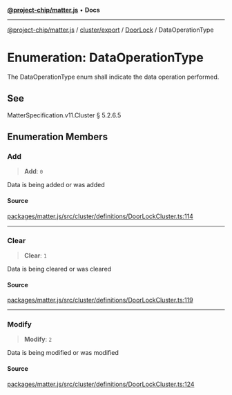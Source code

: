 [**@project-chip/matter.js**](../../../../../README.md) • **Docs**

***

[@project-chip/matter.js](../../../../../modules.md) / [cluster/export](../../../README.md) / [DoorLock](../README.md) / DataOperationType

# Enumeration: DataOperationType

The DataOperationType enum shall indicate the data operation performed.

## See

MatterSpecification.v11.Cluster § 5.2.6.5

## Enumeration Members

### Add

> **Add**: `0`

Data is being added or was added

#### Source

[packages/matter.js/src/cluster/definitions/DoorLockCluster.ts:114](https://github.com/project-chip/matter.js/blob/7a8cbb56b87d4ccf34bec5a9a95ab40a1711324f/packages/matter.js/src/cluster/definitions/DoorLockCluster.ts#L114)

***

### Clear

> **Clear**: `1`

Data is being cleared or was cleared

#### Source

[packages/matter.js/src/cluster/definitions/DoorLockCluster.ts:119](https://github.com/project-chip/matter.js/blob/7a8cbb56b87d4ccf34bec5a9a95ab40a1711324f/packages/matter.js/src/cluster/definitions/DoorLockCluster.ts#L119)

***

### Modify

> **Modify**: `2`

Data is being modified or was modified

#### Source

[packages/matter.js/src/cluster/definitions/DoorLockCluster.ts:124](https://github.com/project-chip/matter.js/blob/7a8cbb56b87d4ccf34bec5a9a95ab40a1711324f/packages/matter.js/src/cluster/definitions/DoorLockCluster.ts#L124)
